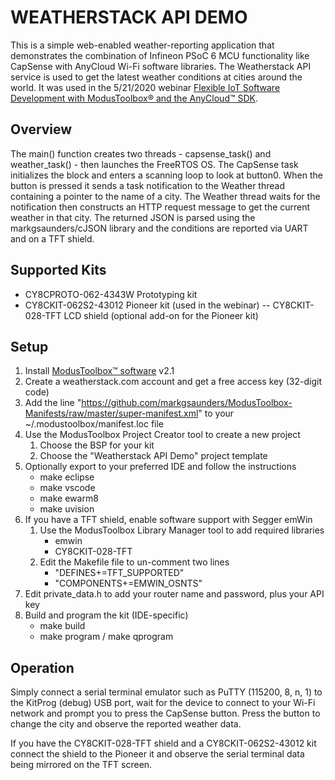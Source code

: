 # WEATHERSTACK API DEMO

This is a simple web-enabled weather-reporting application that demonstrates the combination of Infineon PSoC 6 MCU functionality like CapSense with AnyCloud Wi-Fi software libraries. The Weatherstack API service is used to get the latest weather conditions at cities around the world. It was used in the 5/21/2020 webinar [Flexible IoT Software Development with ModusToolbox® and the AnyCloud™ SDK](https://www.cypress.com/iot-advantedge-webinars).

## Overview

The main() function creates two threads - capsense_task() and weather_task() - then launches the FreeRTOS OS. The CapSense task initializes the block and enters a scanning loop to look at button0. When the button is pressed it sends a task notification to the Weather thread containing a pointer to the name of a city. The Weather thread waits for the notification then constructs an HTTP request message to get the current weather in that city. The returned JSON is parsed using the markgsaunders/cJSON library and the conditions are reported via UART and on a TFT shield.

## Supported Kits

- CY8CPROTO-062-4343W Prototyping kit
- CY8CKIT-062S2-43012 Pioneer kit (used in the webinar)
-- CY8CKIT-028-TFT LCD shield (optional add-on for the Pioneer kit)

## Setup
1. Install [ModusToolbox™ software](https://www.cypress.com/products/modustoolbox-software-environment) v2.1
2. Create a weatherstack.com account and get a free access key (32-digit code)
3. Add the line "https://github.com/markgsaunders/ModusToolbox-Manifests/raw/master/super-manifest.xml" to your ~/.modustoolbox/manifest.loc file
4. Use the ModusToolbox Project Creator tool to create a new project
     1. Choose the BSP for your kit
    2. Choose the "Weatherstack API Demo" project template
5. Optionally export to your preferred IDE and follow the instructions
      - make eclipse
      - make vscode
      - make ewarm8
      - make uvision
6. If you have a TFT shield, enable software support with Segger emWin
    1. Use the ModusToolbox Library Manager tool to add required libraries
        - emwin
        - CY8CKIT-028-TFT
    2. Edit the Makefile file to un-comment two lines
        - "DEFINES+=TFT_SUPPORTED"
        - "COMPONENTS+=EMWIN_OSNTS"
7. Edit private_data.h to add your router name and password, plus your API key
8. Build and program the kit (IDE-specific)
    - make build
    - make program / make qprogram

## Operation

Simply connect a serial terminal emulator such as PuTTY (115200, 8, n, 1) to the KitProg (debug) USB port, wait for the device to connect to your Wi-Fi network and prompt you to press the CapSense button. Press the button to change the city and observe the reported weather data.

If you have the CY8CKIT-028-TFT shield and a CY8CKIT-062S2-43012 kit connect the shield to the Pioneer it and observe the serial terminal data being mirrored on the TFT screen.

